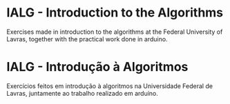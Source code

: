 # IALG - Introduction to the Algorithms

Exercises made in introduction to the algorithms at the Federal University of Lavras,
together with the practical work done in arduino.

# IALG - Introdução à Algoritmos

Exercícios feitos em introdução à algoritmos na Universidade Federal de Lavras,
juntamente ao trabalho realizado em arduíno.



